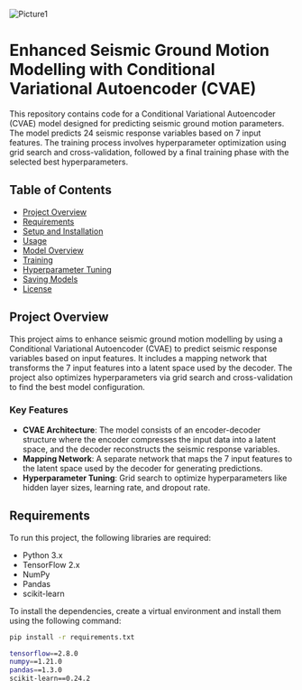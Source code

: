 ![Picture1](https://github.com/user-attachments/assets/fe14948d-b3c0-4f88-9b25-e7d94de24739)

# Enhanced Seismic Ground Motion Modelling with Conditional Variational Autoencoder (CVAE)

This repository contains code for a Conditional Variational Autoencoder (CVAE) model designed for predicting seismic ground motion parameters. The model predicts 24 seismic response variables based on 7 input features. The training process involves hyperparameter optimization using grid search and cross-validation, followed by a final training phase with the selected best hyperparameters.

## Table of Contents
- [Project Overview](#project-overview)
- [Requirements](#requirements)
- [Setup and Installation](#setup-and-installation)
- [Usage](#usage)
- [Model Overview](#model-overview)
- [Training](#training)
- [Hyperparameter Tuning](#hyperparameter-tuning)
- [Saving Models](#saving-models)
- [License](#license)

## Project Overview
This project aims to enhance seismic ground motion modelling by using a Conditional Variational Autoencoder (CVAE) to predict seismic response variables based on input features. It includes a mapping network that transforms the 7 input features into a latent space used by the decoder. The project also optimizes hyperparameters via grid search and cross-validation to find the best model configuration.

### Key Features
- **CVAE Architecture**: The model consists of an encoder-decoder structure where the encoder compresses the input data into a latent space, and the decoder reconstructs the seismic response variables.
- **Mapping Network**: A separate network that maps the 7 input features to the latent space used by the decoder for generating predictions.
- **Hyperparameter Tuning**: Grid search to optimize hyperparameters like hidden layer sizes, learning rate, and dropout rate.

## Requirements
To run this project, the following libraries are required:
- Python 3.x
- TensorFlow 2.x
- NumPy
- Pandas
- scikit-learn

To install the dependencies, create a virtual environment and install them using the following command:

```bash
pip install -r requirements.txt

tensorflow==2.8.0
numpy==1.21.0
pandas==1.3.0
scikit-learn==0.24.2


